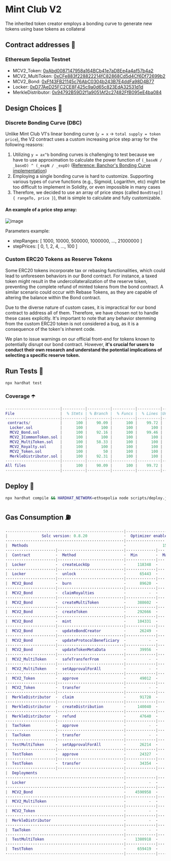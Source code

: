 # Mint Club V2
The inherited token creator employs a bonding curve to generate new tokens using base tokens as collateral

## Contract addresses 📜
### Ethereum Sepolia Testnet
- MCV2_Token: [0xAbd0087147958a164BCb41e7aD8Ee4a4af57b4a2](https://sepolia.etherscan.io/address/0xAbd0087147958a164BCb41e7aD8Ee4a4af57b4a2#code)
- MCV2_MultiToken: [0xCFe883f228822214fC82868Cd5d4Cf6Df72699b2](https://sepolia.etherscan.io/address/0xCFe883f228822214fC82868Cd5d4Cf6Df72699b2#code)
- MCV2_Bond: [0xFf43FB21145c76AbC0304b243B7E4ddFa98D4B77](https://sepolia.etherscan.io/address/0xFf43FB21145c76AbC0304b243B7E4ddFa98D4B77#code)
- Locker: [0xD77AeD25FC2CE8F425c9a0d65c823EdA32531d1d](https://sepolia.etherscan.io/address/0xD77AeD25FC2CE8F425c9a0d65c823EdA32531d1d#code)
- MerkleDistributor: [0x94792B59D2f1a9051Af2c27482FfB095eE4ba084](https://sepolia.etherscan.io/address/0x94792B59D2f1a9051Af2c27482FfB095eE4ba084#code)

## Design Choices 📐

### Discrete Bonding Curve (DBC)
Unlike Mint Club V1's linear bonding curve (`y = x` -> `total supply = token price`), the V2 contract uses a custom increasing price step array for the following reasons:
1. Utilizing `y = ax^b` bonding curves is challenging to test because we have to use approximation to calculate the power function of `(_baseN / _baseD) ^ (_expN / _expD)` ([Reference: Banchor's Bonding Curve implementation](https://github.com/relevant-community/bonding-curve/blob/master/contracts/Power.sol))
2. Employing a single bonding curve is hard to customize. Supporting various types of curve functions (e.g., Sigmoid, Logarithm, etc) might be too difficult to implement in Solidity, or even impossible in many cases
3. Therefore, we decided to use an array of price steps (called `BondStep[] { rangeTo, price }`), that is simple to calculate and fully customizable.

#### An example of a price step array:
![image](https://i.imgur.com/FVhTsk4.png)

Parameters example:
- stepRanges: [ 1000, 10000, 500000, 1000000, ..., 21000000 ]
- stepPrices: [ 0, 1, 2, 4, ..., 100 ]

### Custom ERC20 Tokens as Reserve Tokens
Some ERC20 tokens incorporate tax or rebasing functionalities, which could lead to unforeseen behaviors in our Bond contract. For instance, a taxed token might result in the undercollateralization of the reserve token, preventing the complete refund of minted tokens from the bond contract. A similar scenario could occur with Rebase Tokens, as they are capable of altering the balance within the Bond contract.

Due to the diverse nature of custom cases, it is impractical for our bond contract to address all of them. Therefore, we have chosen not to handle these cases explicitly. It's important to note that any behavior stemming from the custom ERC20 token is not considered a bug, as it is a consequence of the token's inherent code.

We plan to issue warnings on our official front-end for tokens known to potentially disrupt our bond contract. However, **it's crucial for users to conduct their own research and understand the potential implications of selecting a specific reserve token.**

## Run Tests 🧪
```bash
npx hardhat test
```

### Coverage ☂️
```m
------------------------|----------|----------|----------|----------|----------------|
File                    |  % Stmts | % Branch |  % Funcs |  % Lines |Uncovered Lines |
------------------------|----------|----------|----------|----------|----------------|
 contracts/             |      100 |    90.09 |      100 |    99.72 |                |
  Locker.sol            |      100 |      100 |      100 |      100 |                |
  MCV2_Bond.sol         |      100 |    92.16 |      100 |    99.46 |            263 |
  MCV2_ICommonToken.sol |      100 |      100 |      100 |      100 |                |
  MCV2_MultiToken.sol   |      100 |    58.33 |      100 |      100 |                |
  MCV2_Royalty.sol      |      100 |      100 |      100 |      100 |                |
  MCV2_Token.sol        |      100 |       50 |      100 |      100 |                |
  MerkleDistributor.sol |      100 |    92.31 |      100 |      100 |                |
------------------------|----------|----------|----------|----------|----------------|
All files               |      100 |    90.09 |      100 |    99.72 |                |
------------------------|----------|----------|----------|----------|----------------|
```

## Deploy 🚀
```bash
npx hardhat compile && HARDHAT_NETWORK=ethsepolia node scripts/deploy.js
```

## Gas Consumption ⛽️
```m
·---------------------------------------------------|---------------------------|---------------|-----------------------------·
|               Solc version: 0.8.20                ·  Optimizer enabled: true  ·  Runs: 50000  ·  Block limit: 30000000 gas  │
····················································|···························|···············|······························
|  Methods                                          ·                15 gwei/gas                ·       2064.30 usd/eth       │
······················|·····························|·············|·············|···············|···············|··············
|  Contract           ·  Method                     ·  Min        ·  Max        ·  Avg          ·  # calls      ·  usd (avg)  │
······················|·····························|·············|·············|···············|···············|··············
|  Locker             ·  createLockUp               ·     118348  ·     176962  ·       147517  ·           40  ·       4.57  │
······················|·····························|·············|·············|···············|···············|··············
|  Locker             ·  unlock                     ·      65443  ·      66700  ·        66002  ·            9  ·       2.04  │
······················|·····························|·············|·············|···············|···············|··············
|  MCV2_Bond          ·  burn                       ·      89620  ·     128860  ·       110788  ·           42  ·       3.43  │
······················|·····························|·············|·············|···············|···············|··············
|  MCV2_Bond          ·  claimRoyalties             ·          -  ·          -  ·        80052  ·            3  ·       2.48  │
······················|·····························|·············|·············|···············|···············|··············
|  MCV2_Bond          ·  createMultiToken           ·     388602  ·     489805  ·       484513  ·           88  ·      15.00  │
······················|·····························|·············|·············|···············|···············|··············
|  MCV2_Bond          ·  createToken                ·     292666  ·     521900  ·       506862  ·          117  ·      15.69  │
······················|·····························|·············|·············|···············|···············|··············
|  MCV2_Bond          ·  mint                       ·     104331  ·     210070  ·       186507  ·           96  ·       5.78  │
······················|·····························|·············|·············|···············|···············|··············
|  MCV2_Bond          ·  updateBondCreator          ·      26249  ·      29061  ·        28193  ·           13  ·       0.87  │
······················|·····························|·············|·············|···············|···············|··············
|  MCV2_Bond          ·  updateProtocolBeneficiary  ·          -  ·          -  ·        28995  ·            1  ·       0.90  │
······················|·····························|·············|·············|···············|···············|··············
|  MCV2_Bond          ·  updateTokenMetaData        ·      39956  ·     118858  ·       106719  ·           13  ·       3.30  │
······················|·····························|·············|·············|···············|···············|··············
|  MCV2_MultiToken    ·  safeTransferFrom           ·          -  ·          -  ·        37867  ·            1  ·       1.17  │
······················|·····························|·············|·············|···············|···············|··············
|  MCV2_MultiToken    ·  setApprovalForAll          ·          -  ·          -  ·        48856  ·           20  ·       1.51  │
······················|·····························|·············|·············|···············|···············|··············
|  MCV2_Token         ·  approve                    ·      49012  ·      49312  ·        49210  ·           29  ·       1.52  │
······················|·····························|·············|·············|···············|···············|··············
|  MCV2_Token         ·  transfer                   ·          -  ·          -  ·        32258  ·            1  ·       1.00  │
······················|·····························|·············|·············|···············|···············|··············
|  MerkleDistributor  ·  claim                      ·      91728  ·      97832  ·        95802  ·           30  ·       2.97  │
······················|·····························|·············|·············|···············|···············|··············
|  MerkleDistributor  ·  createDistribution         ·     140040  ·     203788  ·       188380  ·           67  ·       5.83  │
······················|·····························|·············|·············|···············|···············|··············
|  MerkleDistributor  ·  refund                     ·      47640  ·      48950  ·        48295  ·            6  ·       1.50  │
······················|·····························|·············|·············|···············|···············|··············
|  TaxToken           ·  approve                    ·          -  ·          -  ·        46634  ·            4  ·       1.44  │
······················|·····························|·············|·············|···············|···············|··············
|  TaxToken           ·  transfer                   ·          -  ·          -  ·        54349  ·            4  ·       1.68  │
······················|·····························|·············|·············|···············|···············|··············
|  TestMultiToken     ·  setApprovalForAll          ·      26214  ·      46114  ·        45511  ·           33  ·       1.41  │
······················|·····························|·············|·············|···············|···············|··············
|  TestToken          ·  approve                    ·      24327  ·      46611  ·        46039  ·          162  ·       1.43  │
······················|·····························|·············|·············|···············|···············|··············
|  TestToken          ·  transfer                   ·      34354  ·      51490  ·        50441  ·          111  ·       1.56  │
······················|·····························|·············|·············|···············|···············|··············
|  Deployments                                      ·                                           ·  % of limit   ·             │
····················································|·············|·············|···············|···············|··············
|  Locker                                           ·          -  ·          -  ·      1245380  ·        4.2 %  ·      38.56  │
····················································|·············|·············|···············|···············|··············
|  MCV2_Bond                                        ·    4590958  ·    4590982  ·      4590966  ·       15.3 %  ·     142.16  │
····················································|·············|·············|···············|···············|··············
|  MCV2_MultiToken                                  ·          -  ·          -  ·      1943653  ·        6.5 %  ·      60.18  │
····················································|·············|·············|···············|···············|··············
|  MCV2_Token                                       ·          -  ·          -  ·       850499  ·        2.8 %  ·      26.34  │
····················································|·············|·············|···············|···············|··············
|  MerkleDistributor                                ·          -  ·          -  ·      1971110  ·        6.6 %  ·      61.03  │
····················································|·············|·············|···············|···············|··············
|  TaxToken                                         ·          -  ·          -  ·       736527  ·        2.5 %  ·      22.81  │
····················································|·············|·············|···············|···············|··············
|  TestMultiToken                                   ·    1380918  ·    1380930  ·      1380924  ·        4.6 %  ·      42.76  │
····················································|·············|·············|···············|···············|··············
|  TestToken                                        ·     659419  ·     679683  ·       678180  ·        2.3 %  ·      21.00  │
·---------------------------------------------------|-------------|-------------|---------------|---------------|-------------·
```
